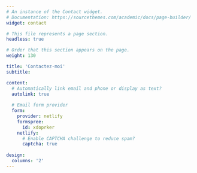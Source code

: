 ```yaml
---
# An instance of the Contact widget.
# Documentation: https://sourcethemes.com/academic/docs/page-builder/
widget: contact

# This file represents a page section.
headless: true

# Order that this section appears on the page.
weight: 130

title: 'Contactez-moi'
subtitle:

content:
  # Automatically link email and phone or display as text?
  autolink: true
  
  # Email form provider
  form:
    provider: netlify
    formspree:
      id: xdoprker
    netlify:
      # Enable CAPTCHA challenge to reduce spam?
      captcha: true
  
design:
  columns: '2'
---
```

